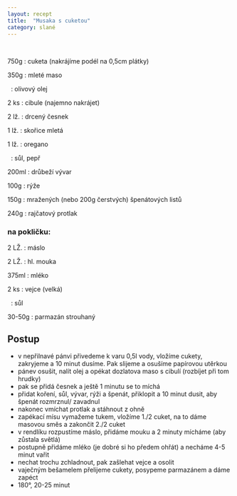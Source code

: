 ```yaml
---
layout: recept
title:  "Musaka s cuketou"
category: slané
---
```


<br>

<div class="ingredience" markdown="1">

750g
: cuketa (nakrájíme podél na 0,5cm plátky)

350g
: mleté maso

&nbsp;
: olivový olej

2 ks
: cibule (najemno nakrájet)

2 lž.
: drcený česnek

1 lž.
: skořice mletá

1 lž.
: oregano

&nbsp;
: sůl, pepř

200ml
: drůbeží vývar

100g
: rýže

150g
: mražených (nebo 200g čerstvých) špenátových listů

240g
: rajčatový protlak

### na pokličku:

2 LŽ.
: máslo

2 LŽ.
: hl. mouka

375ml
: mléko

2 ks
: vejce (velká)

&nbsp;
: sůl

30-50g
: parmazán strouhaný

</div>

## Postup

<div class="postup" markdown="1">  

- v nepřilnavé pánvi přivedeme k varu 0,5l vody, vložíme cukety, zakryjeme a 10 minut dusíme. Pak slijeme a osušíme papírovou utěrkou
- pánev osušit, nalít olej a opékat dozlatova maso s cibulí (rozbíjet při tom hrudky)
- pak se přidá česnek a ještě 1 minutu se to míchá
- přidat koření, sůl, vývar, rýži a špenát, přiklopit a 10 minut dusit, aby špenát rozmrznul/ zavadnul
- nakonec vmíchat protlak a stáhnout z ohně
- zapékací mísu vymažeme tukem, vložíme 1./2 cuket, na to dáme masovou směs a zakončit 2./2 cuket
- v rendlíku rozpustíme máslo, přidáme mouku a 2 minuty mícháme (aby zůstala světlá)
- postupně přidáme mléko (je dobré si ho předem ohřát) a necháme 4-5 minut vařit
- nechat trochu zchladnout, pak zašlehat vejce a osolit
- vaječným bešamelem přelijeme cukety, posypeme parmazánem a dáme zapéct
- 180°, 20-25 minut

</div>
